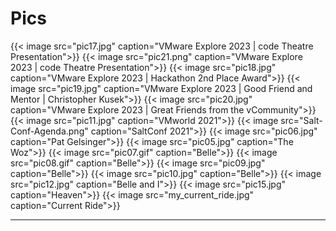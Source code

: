 # Pics


{{< image src="pic17.jpg" caption="VMware Explore 2023 | code Theatre Presentation">}}
{{< image src="pic21.png" caption="VMware Explore 2023 | code Theatre Presentation">}}
{{< image src="pic18.jpg" caption="VMware Explore 2023 | Hackathon 2nd Place Award">}}
{{< image src="pic19.jpg" caption="VMware Explore 2023 | Good Friend and Mentor | Christopher Kusek">}}
{{< image src="pic20.jpg" caption="VMware Explore 2023 | Great Friends from the vCommunity">}}
{{< image src="pic11.jpg" caption="VMworld 2021">}}
{{< image src="Salt-Conf-Agenda.png" caption="SaltConf 2021">}}
{{< image src="pic06.jpg" caption="Pat Gelsinger">}}
{{< image src="pic05.jpg" caption="The Woz">}}
{{< image src="pic07.gif" caption="Belle">}}
{{< image src="pic08.gif" caption="Belle">}}
{{< image src="pic09.jpg" caption="Belle">}}
{{< image src="pic10.jpg" caption="Belle">}}
{{< image src="pic12.jpg" caption="Belle and I">}}
{{< image src="pic15.jpg" caption="Heaven">}}
{{< image src="my_current_ride.jpg" caption="Current Ride">}}

---

